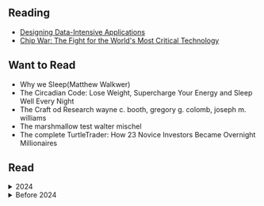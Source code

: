 ## Reading
- [Designing Data-Intensive Applications](/books/notes/designing_data_intensive_applications.md)
- [Chip War: The Fight for the World's Most Critical Technology](https://en.wikipedia.org/wiki/Chip_War:_The_Fight_for_the_World%27s_Most_Critical_Technology)


## Want to Read
- Why we Sleep(Matthew Walkwer)
- The Circadian Code: Lose Weight, Supercharge Your Energy and Sleep Well Every Night
- The Craft od Research wayne c. booth, gregory g. colomb, joseph m. williams
- The marshmallow test walter mischel
- The complete TurtleTrader: How 23 Novice Investors Became Overnight Millionaires


## Read

<details>
    <summary>2024</summary>

- O ceticismo da fé: Deus: uma dúvida, uma certeza, uma distorção (Rodrigo Silva)
- [The Ruthless Elimination of Hurry: How to Stay Emotionally Healthy and Spiritually Alive in the Chaos of the Modern World (John Mark Comer)](/books/notes/the_ruthless_elimination_of_hurry.md)

</details>

<details>
    <summary> Before 2024 </summary


 I haven't saved all the books I read before 2024, so I'll add them as I remember them.
-  [Eros e Psique](https://www.amazon.com.br/Eros-Psiqu%C3%AA-Apuleio/dp/8532271898)
- [A Elite do Atraso](https://www.amazon.com.br/Elite-do-Atraso-Jess%C3%A9-Souza/dp/8544105378)
- [Pequeno Manual Antirracista](https://www.amazon.com.br/Pequeno-manual-antirracista-Djamila-Ribeiro/dp/8535932879)
- [ A Criação do Patriarcado: História da Opressão das Mulheres pelos Homens](https://www.amazon.com.br/Cria%C3%A7%C3%A3o-Patriarcado-Hist%C3%B3ria-Opress%C3%A3o-Mulheres/dp/8531615348)
- [Assim Falou Zaratustra](https://www.amazon.com.br/Assim-falou-Zaratustra-livro-ningu%C3%A9m/dp/8535930485)
- [fahrenheit 451](https://www.amazon.com/Fahrenheit-451-Em-Portuguese-Brasil/dp/8525052248)
- [Admiravel Mundo Novo](https://www.amazon.com/Admir%C3%A1vel-Mundo-Novo-Portuguese-Brasil/dp/8525056006/ref=pd_sim_d_sccl_2_3/133-7271602-2404260?pd_rd_w=RQIdG&content-id=amzn1.sym.807772be-f817-4c8d-8a9d-04ee37f7ad33&pf_rd_p=807772be-f817-4c8d-8a9d-04ee37f7ad33&pf_rd_r=CCH06YVB4VAA6JCEF34F&pd_rd_wg=Q7OEs&pd_rd_r=d2dd36bc-10fc-4ea8-8eaf-384ce3c934c8&pd_rd_i=8525056006&psc=1)
- [1984](https://www.amazon.com.br/1984-George-Orwell/dp/6589678006/ref=asc_df_6589678006/?tag=googleshopp00-20&linkCode=df0&hvadid=379715911398&hvpos=&hvnetw=g&hvrand=13568325367285212128&hvpone=&hvptwo=&hvqmt=&hvdev=c&hvdvcmdl=&hvlocint=&hvlocphy=1001773&hvtargid=pla-1185995050266&psc=1&mcid=2cb5883db45b3157b75ffc98ab2693b2)
- [O Pequeno Príncipe](https://www.amazon.com.br/dp/8595081514/ref=sspa_dk_detail_1?psc=1&pd_rd_i=8595081514&pd_rd_w=xH4V5&content-id=amzn1.sym.dd14805d-2347-4e14-a8a3-4a68eee2b6c8&pf_rd_p=dd14805d-2347-4e14-a8a3-4a68eee2b6c8&pf_rd_r=DHPF8Q0HWM6QKQGQ0Z0B&pd_rd_wg=vqgGf&pd_rd_r=82c6e286-a791-4b66-b7f1-93a5c3c4f27d&s=books&sp_csd=d2lkZ2V0TmFtZT1zcF9kZXRhaWw)
- [Animal Farm](https://www.amazon.com/Animal-Farm-George-Orwell/dp/0451526341)
- [A menina da montanha](https://www.amazon.com.br/menina-montanha-trajet%C3%B3ria-americana-conquista/dp/8532531229)
- [A menina que rouba livros](https://www.amazon.com.br/Menina-que-Roubava-Livros/dp/8598078174)
- [A cabana](https://www.amazon.com.br/Cabana-William-P-Young/dp/8599296361)
- [O homem mais inteligente da história](https://www.amazon.com.br/homem-mais-inteligente-hist%C3%B3ria/dp/8543104351)
- [Diário de uma paixão: O amor é a força mais poderosa do universo](https://www.amazon.com.br/Di%C3%A1rio-uma-paix%C3%A3o-Nicholas-Sparks/dp/8580416701)
- [Um amor para recordar](https://www.amazon.com.br/amor-para-recordar-Nicholas-Sparks/dp/8580419816/ref=pd_sim_d_sccl_3_1/144-7987237-9051359?pd_rd_w=Tmf6U&content-id=amzn1.sym.e78e03a0-91bd-4184-802d-885a2f26d95d&pf_rd_p=e78e03a0-91bd-4184-802d-885a2f26d95d&pf_rd_r=48MZQ9SNQXAJTAAEDRTE&pd_rd_wg=T52D1&pd_rd_r=a212e698-af4f-4370-9472-bf863fac5e7d&pd_rd_i=8580419816&psc=1)
- [O diário de Anne Frank](https://www.amazon.com.br/di%C3%A1rio-Anne-Frank/dp/8501044458)
- [A arte da guerra](https://www.amazon.com.br/di%C3%A1rio-Anne-Frank/dp/8595082545)
- [1808](https://www.amazon.com/1808-Edicao-Revista-Ampliada-Portugues/dp/8525057517)
- [1822](https://www.amazon.com/Princesa-Dinheiro-Ajudaram-Brasil-Portuguese/dp/852506064X)
- [Pollyanna](https://www.amazon.com.br/Pollyanna-Eleanor-H-Porter/dp/8551300164)
- [A volta ao mundo em 80 dias ](https://www.amazon.com.br/volta-mundo-80-dias/dp/8594318146)
- [14 Hábitos de Desenvolvedores Altamente Produtivos](https://www.amazon.com.br/14-H%C3%A1bitos-Desenvolvedores-Altamente-Produtivos-ebook/dp/B08BF7PZZX)
- [12 Regras para a vida](https://www.amazon.com.br/s?k=12+regras+para+a+vida&adgrpid=126921376996&hvadid=593250399119&hvdev=c&hvlocphy=1001773&hvnetw=g&hvqmt=e&hvrand=10179732016459392600&hvtargid=kwd-427388817998&hydadcr=14396_13408557&tag=hydrbrgk-20&ref=pd_sl_5cbr8wur8t_e)
- [A Sutil Arte de Ligar o F*da-se](https://www.amazon.com.br/12-Regras-para-Vida-Ant%C3%ADdoto/dp/855100249X)
- [O milagre da manhã: O segredo para transformar sua vida (antes das 8 horas)](https://www.amazon.com.br/milagre-manh%C3%A3-Hal-Elrod/dp/8576849941)
- [Arrume a sua cama: Pequenas coisas que podem mudar a sua vida... E talvez o mundo](https://www.amazon.com.br/Arrume-sua-cama-Pequenas-coisas/dp/8542215788)
- [Belo desastre: 1](https://www.amazon.com.br/Belo-desastre-1-Jamie-McGuire/dp/8576861917)
- [Desastre iminente (Vol. 2 Belo Desastre)](https://www.amazon.com.br/Desastre-iminente-2-Jamie-McGuire/dp/8576862557/ref=pd_lpo_sccl_1/144-7987237-9051359?pd_rd_w=qteBp&content-id=amzn1.sym.8151c21e-945b-4095-a73d-67d730c81d28&pf_rd_p=8151c21e-945b-4095-a73d-67d730c81d28&pf_rd_r=9NHK9QPWRHF4648J58N1&pd_rd_wg=0Ojzq&pd_rd_r=e1139f10-9c33-4dbd-b0b5-9d12afe7de20&pd_rd_i=8576862557&psc=1)
- [Belo casamento - Belo desastre - vol. 2.5 ](https://www.amazon.com.br/Belo-casamento-desastre-vol-2-5-ebook/dp/B00KGHY4DQ?ref_=ast_author_dp&dib=eyJ2IjoiMSJ9.QHO4Sl7cbwMszRyuk0Kyt3WUQ-WAqVspoStyZ1rxBsDpp4j1dSRdaWGhfLXAs23KWcqGF61XlOJ1IIXmpKSlX6ENIlOvnD60FZ6vKi50cWB0UYrAzKFrbI4Pr_wXMmGxWcryQO1_PeNwAi-s-CHc-zjPXnCTacG7VAKq8WxzGHDhr7QSnTDf2DtlCqo2DhFCDmyLlu5gwza4pAd8rmmweWmPvLlE8GdzP9AqxzWT52c.QIIhS0dHMK0RD_jg2buM67BLQysaYWVqjeYNly7MREw&dib_tag=AUTHOR)
- [Bela redenção - Irmãos Maddox - vol. 2](https://www.amazon.com.br/Bela-reden%C3%A7%C3%A3o-Irm%C3%A3os-Maddox-vol-ebook/dp/B015Y2OZZY?dib=eyJ2IjoiMSJ9.QHO4Sl7cbwMszRyuk0Kyt3WUQ-WAqVspoStyZ1rxBsDpp4j1dSRdaWGhfLXAs23KWcqGF61XlOJ1IIXmpKSlX6ENIlOvnD60FZ6vKi50cWB0UYrAzKFrbI4Pr_wXMmGxWcryQO1_PeNwAi-s-CHc-zjPXnCTacG7VAKq8WxzGHDhr7QSnTDf2DtlCqo2DhFCDmyLlu5gwza4pAd8rmmweWmPvLlE8GdzP9AqxzWT52c.QIIhS0dHMK0RD_jg2buM67BLQysaYWVqjeYNly7MREw&dib_tag=AUTHOR)
- [Algo belo - Belo desastre - vol. 3](https://www.amazon.com.br/Algo-belo-Belo-desastre-vol-ebook/dp/B06X9ZJBQ7?ref_=ast_author_dp&dib=eyJ2IjoiMSJ9.QHO4Sl7cbwMszRyuk0Kyt3WUQ-WAqVspoStyZ1rxBsDpp4j1dSRdaWGhfLXAs23KWcqGF61XlOJ1IIXmpKSlX6ENIlOvnD60FZ6vKi50cWB0UYrAzKFrbI4Pr_wXMmGxWcryQO1_PeNwAi-s-CHc-zjPXnCTacG7VAKq8WxzGHDhr7QSnTDf2DtlCqo2DhFCDmyLlu5gwza4pAd8rmmweWmPvLlE8GdzP9AqxzWT52c.QIIhS0dHMK0RD_jg2buM67BLQysaYWVqjeYNly7MREw&dib_tag=AUTHOR)
- [Antifrágil: Coisas que se beneficiam com o caos](https://www.amazon.com.br/Antifr%C3%A1gil-Nova-edi%C3%A7%C3%A3o-Coisas-beneficiam/dp/8547001085)
- [A culpa é das estrelas](https://www.amazon.com.br/Culpa-%C3%89-das-Estrelas/dp/8580572266)
- [Cidades de papel ](https://www.amazon.com.br/Cidades-Papel-John-Green/dp/8580573742/ref=pd_lpo_sccl_2/144-7987237-9051359?pd_rd_w=ZZAGC&content-id=amzn1.sym.8151c21e-945b-4095-a73d-67d730c81d28&pf_rd_p=8151c21e-945b-4095-a73d-67d730c81d28&pf_rd_r=BYT3JFVH818ACM3ADNFN&pd_rd_wg=d4Cfl&pd_rd_r=4c9c63cd-8541-42f9-bbca-65c9dc23e55b&pd_rd_i=8580573742&psc=1)
- [Quem é você, Alasca?](https://www.amazon.com.br/Quem-Voc%C3%AA-Alasca-Green-John/dp/8580576830/ref=pd_lpo_sccl_3/144-7987237-9051359?pd_rd_w=ZZAGC&content-id=amzn1.sym.8151c21e-945b-4095-a73d-67d730c81d28&pf_rd_p=8151c21e-945b-4095-a73d-67d730c81d28&pf_rd_r=BYT3JFVH818ACM3ADNFN&pd_rd_wg=d4Cfl&pd_rd_r=4c9c63cd-8541-42f9-bbca-65c9dc23e55b&pd_rd_i=8580576830&psc=1)
- [Como eu era antes de você](https://www.amazon.com.br/Como-Eu-Era-Antes-Voc%C3%AA/dp/8580573297/ref=pd_sim_d_sccl_3_4/144-7987237-9051359?pd_rd_w=CO48j&content-id=amzn1.sym.e78e03a0-91bd-4184-802d-885a2f26d95d&pf_rd_p=e78e03a0-91bd-4184-802d-885a2f26d95d&pf_rd_r=BYT3JFVH818ACM3ADNFN&pd_rd_wg=HHM98&pd_rd_r=0b320885-a063-4084-a910-d2f283bce9d4&pd_rd_i=8580573297&psc=1)
- [O teorema Katherine](https://www.amazon.com.br/Teorema-Katherine-Jonh-Green/dp/8580573157/ref=pd_sbs_d_sccl_3_3/144-7987237-9051359?pd_rd_w=e30Ep&content-id=amzn1.sym.4ee849ad-38af-4e51-8433-e4db5bb4a44f&pf_rd_p=4ee849ad-38af-4e51-8433-e4db5bb4a44f&pf_rd_r=6769TWYQJ04MX5XE99S5&pd_rd_wg=A4A5f&pd_rd_r=079f600c-f5ed-418a-9cae-eeb8079869ce&pd_rd_i=8580573157&psc=1)
- [Mulheres que correm com os lobos: Mitos e histórias do arquétipo da Mulher Selvagem](https://www.amazon.com.br/Mulheres-que-Correm-com-Lobos/dp/853252978X)
- [On Love](https://www.amazon.com/Love-Charles-Bukowski/dp/0062420739)
- [Notes of a Dirty Old Man ](https://www.amazon.com/Notes-of-Dirty-Old-Man-audiobook/dp/B076PR7WSJ/?_encoding=UTF8&pd_rd_w=sYHY5&content-id=amzn1.sym.cf86ec3a-68a6-43e9-8115-04171136930a&pf_rd_p=cf86ec3a-68a6-43e9-8115-04171136930a&pf_rd_r=133-7271602-2404260&pd_rd_wg=J8wHy&pd_rd_r=206f9d11-ec72-4033-8ff4-d7dc786e9ba8&ref_=aufs_ap_sc_dsk)
- [Cacador De Pipas](https://www.amazon.com.br/Cacador-Pipas-Khaled-Hosseini/dp/8520917674)
- [O poder do hábito: Por que fazemos o que fazemos na vida e nos negócios ](https://www.amazon.com.br/poder-do-h%C3%A1bito-Charles-Duhigg/dp/8539004119/ref=pd_sim_d_sccl_3_24/144-7987237-9051359?pd_rd_w=861e6&content-id=amzn1.sym.e78e03a0-91bd-4184-802d-885a2f26d95d&pf_rd_p=e78e03a0-91bd-4184-802d-885a2f26d95d&pf_rd_r=3T3FN4CW4HW37EHQGZSS&pd_rd_wg=VIHDK&pd_rd_r=697dbce8-a66d-4076-b2e7-5d7f4da1e656&pd_rd_i=8539004119&psc=1)
- [Memórias póstumas de Brás Cubas](https://www.amazon.com.br/Mem%C3%B3rias-p%C3%B3stumas-Cubas-Machado-Assis/dp/8582850018)
- [Hamlet](https://en.wikipedia.org/wiki/Hamlet)
- [a máquina de fazer espanhóis](https://www.amazon.com.br/m%C3%A1quina-fazer-espanh%C3%B3is-Valter-Hugo/dp/8525062529)
- [O cortiço](https://www.amazon.com.br/corti%C3%A7o-Alu%C3%ADsio-Azevedo/dp/8578886437)
- [Quarto de despejo: diário de uma favelada](https://www.amazon.com.br/Quarto-Despejo-Di%C3%A1rio-Uma-Favelada/dp/8508171277)
- [O Alienista ](https://www.amazon.com.br/Alienista-Machado-Assis/dp/856356093X)
- [Morangos mofados](https://www.amazon.com.br/Morangos-mofados-Caio-Fernando-Abreu/dp/8535932666)
- [A Hora da Estrela](https://www.amazon.com.br/Hora-Estrela-Clarice-Lispector/dp/853250812X)
- [Sussurro (Hush, Hush Livro 1)](https://www.amazon.com.br/Sussurro-Becca-Fitzpatrick-ebook/dp/B009M856G4)
- [Crescendo (Hush, Hush Livro 2) ](https://www.amazon.com.br/gp/product/B009M84XMM?notRedirectToSDP=1&ref_=dbs_mng_calw_1&storeType=ebooks)
- [Fallen (Vol. 1) Capa](https://www.amazon.com.br/Fallen-Vol-1-Lauren-Kate/dp/8501089621)
- [Tormenta - Série Fallen, Volume 2](https://www.amazon.com.br/Tormenta-S%C3%A9rie-Fallen-Lauren-Kate/dp/850108963X/ref=pd_lpo_sccl_1/144-7987237-9051359?pd_rd_w=BiXXU&content-id=amzn1.sym.8151c21e-945b-4095-a73d-67d730c81d28&pf_rd_p=8151c21e-945b-4095-a73d-67d730c81d28&pf_rd_r=T1ZWJZSE0K97R1HT1JMG&pd_rd_wg=wynDb&pd_rd_r=45c14f40-9dc3-4120-8354-a4bddeae54cc&pd_rd_i=850108963X&psc=1)
- [Paixão - série Fallen, Volume 3 ](https://www.amazon.com.br/Paix%C3%A3o-s%C3%A9rie-Fallen-Lauren-Kate/dp/8501089648/ref=pd_bxgy_d_sccl_1/144-7987237-9051359?pd_rd_w=dXeDP&content-id=amzn1.sym.dfe13063-d1af-4d14-870f-8e7a33b295c4&pf_rd_p=dfe13063-d1af-4d14-870f-8e7a33b295c4&pf_rd_r=GQD5TW65VX7P6AHPK81M&pd_rd_wg=rDX22&pd_rd_r=8243fcec-f72c-44d2-af8b-364fcda446fa&pd_rd_i=8501089648&psc=1)
- [Divina Comédia](https://pt.wikipedia.org/wiki/Divina_Com%C3%A9dia)
- [Romeu e Julieta](https://www.amazon.com.br/Romeu-Julieta-William-Shakespeare/dp/8582850409)
- [Dom Quixote](https://pt.wikipedia.org/wiki/Dom_Quixote)
- [The Raven](https://en.wikipedia.org/wiki/The_Raven)
- [ O morro dos ventos uivantes](https://www.amazon.com.br/morro-dos-ventos-uivantes/dp/8594318235)
- [Moby Dick](https://www.amazon.com/Moby-Dick-Em-Portugues-Brasil/dp/6586490553)
- [ Os miseráveis](https://www.amazon.com.br/Os-Miser%C3%A1veis-Victor-Hugo/dp/8544000002)
- [Alice no País das Maravilhas](https://www.amazon.com.br/Alice-Pa%C3%ADs-das-Maravilhas-Classic/dp/8594541759)
- [Os Sertões](https://pt.wikipedia.org/wiki/Os_Sert%C3%B5es)
- [Os 13 porquês: Se você está ouvindo isso já é tarde demais](https://www.amazon.com.br/Os-13-Porqu%C3%AAs-Jay-Asher/dp/8508126654)
- [Dear John ](https://www.amazon.com/Dear-John-Nicholas-Sparks/dp/0446567337)
- [The Wish ](https://www.amazon.com/Wish-Nicholas-Sparks/dp/1538728621)
- [The Last Song](https://www.amazon.com/Last-Song-Nicholas-Sparks/dp/0446570966)
- [See Me](https://www.amazon.com/See-Me-Nicholas-Sparks/dp/1455520608)
- [The Return](https://www.amazon.com/Return-Nicholas-Sparks/dp/1538728575)
- [The Best of Me](https://www.amazon.com/Best-Me-Nicholas-Sparks/dp/0751542970)
- [Let It Snow: Three Holiday Romances ](https://www.amazon.com.br/Let-Snow-Three-Holiday-Romances/dp/0142412147)
- [O Ladrão de Raios - Percy Jackson e os Olimpianos 1](https://www.amazon.com.br/Ladr%C3%A3o-Raios-Percy-Jackson-Olimpianos/dp/8580575397)
- [O mar de monstros: Série Percy Jackson e os olimpianos: 2](https://www.amazon.com.br/mar-monstros-S%C3%A9rie-Jackson-olimpianos/dp/6555606525/ref=pd_sim_d_sccl_2_1/144-7987237-9051359?pd_rd_w=i0T7X&content-id=amzn1.sym.e78e03a0-91bd-4184-802d-885a2f26d95d&pf_rd_p=e78e03a0-91bd-4184-802d-885a2f26d95d&pf_rd_r=T1TKP9MHSKCAC4H4NVR0&pd_rd_wg=VsgTO&pd_rd_r=2e3e1148-e4c5-4219-a85e-e83200412d9d&pd_rd_i=6555606525&psc=1)
- [Roube como um artista: 10 dicas sobre criatividade ](https://www.amazon.com.br/Roube-Artista-Dicas-Sobre-Criatividade/dp/8532528422/ref=asc_df_8532528422/?tag=googleshopp00-20&linkCode=df0&hvadid=379714610379&hvpos=&hvnetw=g&hvrand=1175083452315135355&hvpone=&hvptwo=&hvqmt=&hvdev=c&hvdvcmdl=&hvlocint=&hvlocphy=1001773&hvtargid=pla-809745714860&psc=1&mcid=2a630b24d36e3595bc9bf18cdd189620)
-  [Tao Te Ching - O Livro Do Caminho E Da Virtude](https://www.amazon.com.br/Tao-Te-Ching-Caminho-Virtude/dp/6558882094/ref=asc_df_6558882094/?tag=googleshopp00-20&linkCode=df0&hvadid=379773640493&hvpos=&hvnetw=g&hvrand=16210002460039152166&hvpone=&hvptwo=&hvqmt=&hvdev=c&hvdvcmdl=&hvlocint=&hvlocphy=1001773&hvtargid=pla-1343131231417&psc=1&mcid=b23197a38f273796b62ab992c37cf20d)
- [Felicidade: Modos de usar](https://www.amazon.com.br/Felicidade-Modos-Mario-Sergio-Cortella/dp/8542216814)
- [Por que fazemos o que fazemos?](https://www.amazon.com.br/Por-que-Fazemos/dp/8542207416/ref=pd_sbs_d_sccl_3_4/144-7987237-9051359?pd_rd_w=S20CW&content-id=amzn1.sym.4ee849ad-38af-4e51-8433-e4db5bb4a44f&pf_rd_p=4ee849ad-38af-4e51-8433-e4db5bb4a44f&pf_rd_r=AVRMAXE70JEKGMQTCN54&pd_rd_wg=TI1OU&pd_rd_r=40f933c6-5c38-4a57-959e-a05c190ee079&pd_rd_i=8542207416&psc=1)
- [O menino do pijama listrado](https://www.amazon.com.br/menino-do-pijama-listrado/dp/853591112X)
- [Extraordinário](https://www.amazon.com.br/Extraordin%C3%A1rio-R-J-Palacio/dp/8580573017/ref=pd_lpo_sccl_2/144-7987237-9051359?pd_rd_w=f992g&content-id=amzn1.sym.8151c21e-945b-4095-a73d-67d730c81d28&pf_rd_p=8151c21e-945b-4095-a73d-67d730c81d28&pf_rd_r=A9XNDHR9Y3BZRTAE1626&pd_rd_wg=6bmP6&pd_rd_r=1e592496-8b63-4cbf-ba63-a4463ae140d7&pd_rd_i=8580573017&psc=1)
- Revolução da Russa (nao achei o livro mas peguei na UFRGS)
- [Ansiedade: Como enfrentar o mal do século](https://www.amazon.com.br/Ansiedade-Como-Enfrentar-Mal-S%C3%A9culo/dp/8502218484)
- [Guia politicamente incorreto da história do Brasil: 1](https://www.amazon.com.br/Guia-politicamente-incorreto-hist%C3%B3ria-Brasil/dp/8525067172/ref=pd_sim_d_sccl_2_1/144-7987237-9051359?pd_rd_w=2zVgX&content-id=amzn1.sym.e78e03a0-91bd-4184-802d-885a2f26d95d&pf_rd_p=e78e03a0-91bd-4184-802d-885a2f26d95d&pf_rd_r=9ZFFJZZXZ4MN0TZDRB4F&pd_rd_wg=wkSaC&pd_rd_r=e8bf78ff-d83b-4312-ba8e-001fe17258fc&pd_rd_i=8525067172&psc=1)
- [O mínimo que você precisa saber para não ser um idiota](https://www.amazon.com.br/m%C3%ADnimo-voc%C3%AA-precisa-saber-idiota/dp/8501402516)
- [Sapiens (Nova edição): Uma breve história da humanidade](https://www.amazon.com.br/Sapiens-Nova-edi%C3%A7%C3%A3o-hist%C3%B3ria-humanidade/dp/8535933921)
- [O Tarô de Marselha](https://www.amazon.com.br/Tar%C3%B4-Marselha-Carlos-Godo/dp/8531521173)
- [Quincas Borba ](https://www.amazon.com.br/Quincas-Borba-papai-Machado-Assis/dp/8594318855)
- [Kate Vaiden](https://www.amazon.com/Kate-Vaiden-Reynolds-Price/dp/0684846942)
</details>